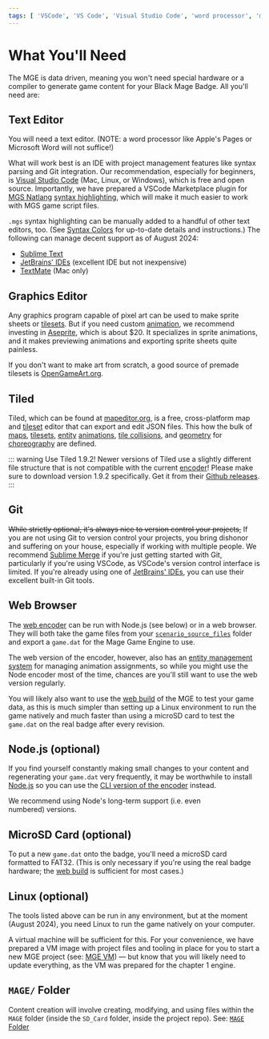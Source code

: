 ```yaml
---
tags: [ 'VSCode', 'VS Code', 'Visual Studio Code', 'word processor', 'mac', 'windows', 'aseprite', 'opengameart.org', 'json', 'sublime merge', 'jetbrains' ]
---
```


# What You'll Need

The MGE is data driven, meaning you won't need special hardware or a compiler to generate game content for your Black Mage Badge. All you'll need are:

## Text Editor

You will need a text editor. (NOTE: a word processor like Apple's Pages or Microsoft Word will not suffice!)

What will work best is an IDE with project management features like syntax parsing and Git integration. Our recommendation, especially for beginners, is [Visual Studio Code](https://code.visualstudio.com/) (Mac, Linux, or Windows), which is free and open source. Importantly, we have prepared a VSCode Marketplace plugin for [MGS Natlang](mgs/mgs_natlang) [syntax highlighting](mgs/mgs_natlang#syntax-colors), which will make it much easier to work with MGS game script files.

`.mgs` syntax highlighting can be manually added to a handful of other text editors, too. (See [Syntax Colors](mgs/mgs_natlang#syntax-colors) for up-to-date details and instructions.) The following can manage decent support as of August 2024:

- [Sublime Text](https://sublimetext.com)
- [JetBrains' IDEs](https://www.jetbrains.com/) (excellent IDE but not inexpensive)
- [TextMate](https://macromates.com) (Mac only)

## Graphics Editor

Any graphics program capable of pixel art can be used to make sprite sheets or [tilesets](tilesets). But if you need custom [animation](animations), we recommend investing in [Aseprite](https://www.aseprite.org/), which is about $20. It specializes in sprite animations, and it makes previewing animations and exporting sprite sheets quite painless.

If you don't want to make art from scratch, a good source of premade tilesets is [OpenGameArt.org](https://OpenGameArt.org).

## Tiled

Tiled, which can be found at [mapeditor.org](https://www.mapeditor.org), is a free, cross-platform map and [tileset](tilesets) editor that can export and edit JSON files. This how the bulk of [maps](maps), [tilesets](tilesets), [entity](entities) [animations](animations), [tile collisions](tilesets#tile-collisions), and [geometry](vector_objects) for [choreography](techniques/cutscenes) are defined.

::: warning Use Tiled 1.9.2!
Newer versions of Tiled use a slightly different file structure that is not compatible with the current [encoder](encoder)! Please make sure to download version 1.9.2 specifically. Get it from their [Github releases](https://github.com/mapeditor/tiled/releases/tag/v1.9.2).
:::

## Git

~~While strictly optional, it's always nice to version control your projects,~~ If you are not using Git to version control your projects, you bring dishonor and suffering on your house, especially if working with multiple people. We recommend [Sublime Merge](https://www.sublimemerge.com/) if you're just getting started with Git, particularly if you're using VSCode, as VSCode's version control interface is limited. If you're already using one of [JetBrains' IDEs](https://www.jetbrains.com/), you can use their excellent built-in Git tools.

## Web Browser

The [web encoder](encoder#web-encoder) can be run with Node.js (see below) or in a web browser. They will both take the game files from your [`scenario_source_files`](mage_folder#scenario_source_files) folder and export a `game.dat` for the Mage Game Engine to use.

The web version of the encoder, however, also has an [entity management system](entity_management_system) for managing animation assignments, so while you might use the Node encoder most of the time, chances are you'll still want to use the web version regularly.

You will likely also want to use the [web build](web_build) of the MGE to test your game data, as this is much simpler than setting up a Linux environment to run the game natively and much faster than using a microSD card to test the `game.dat` on the real badge after every revision.

## Node.js (optional)

If you find yourself constantly making small changes to your content and regenerating your `game.dat` very frequently, it may be worthwhile to install [Node.js](https://nodejs.org) so you can use the [CLI version of the encoder](encoder#cli-encoder) instead.

We recommend using Node's long-term support (i.e. even numbered) versions.

## MicroSD Card (optional)

To put a new `game.dat` onto the badge, you'll need a microSD card formatted to FAT32. (This is only necessary if you're using the real badge hardware; the [web build](web_build) is sufficient for most cases.)

## Linux (optional)

The tools listed above can be run in any environment, but at the moment (August 2024), you need Linux to run the game natively on your computer.

A virtual machine will be sufficient for this. For your convenience, we have prepared a VM image with project files and tooling in place for you to start a new MGE project (see: [MGE VM](mge_vm)) — but know that you will likely need to update everything, as the VM was prepared for the chapter 1 engine.

## `MAGE/` Folder

Content creation will involve creating, modifying, and using files within the `MAGE` folder (inside the `SD_Card` folder, inside the project repo). See: [`MAGE` Folder](mage_folder)
